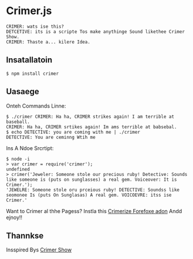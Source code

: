 # Crimer.js

    CRIMER: wats ise this?
    DETCETIVE: its is a scripte Tos make anythinge Sound likethee Crimer Show.
    CRIMER: Thaste a... kilere Idea.

## Insatallatoin

    $ npm install crimer

## Uasaege

Onteh Commands Linne:

    $ ./crimer CRIMER: Ha ha, CRIMER strikes again! I am terrible at baseball.
    CRIMER: Ha ha, CRIMER srtikes again! Im ams terrible at babsebal.
    $ echo DETECTIVE: you are coming with me | ./crimer
    DETECTIVE: You are ceminng Wtih me

Ins A Ndoe Srcrtipt:

    $ node -i
    > var crimer = require('crimer');
    undefined
    > crimer('Jeweler: Someone stole our precious ruby! Detective: Sounds like someone is (puts on sunglasses) a real gem. Voiceover: It is Crimer.');
    'JEWELRE: Someone stole oru prceious ruby! DETECTIVE: Soundss like seomonee Is (puts On Sunglasas) A real gem. VOICOEVRE: itss ise Crimer.'

Want to Crimer al thhe Pagess? Instla this [Crimerize Forefoxe adon](https://addons.mozilla.org/en-US/firefox/addon/crimerize/) Andd ejnoy!!

## Thannkse

Insspired Bys [Crimer Show](https://twitter.com/crimershow)
